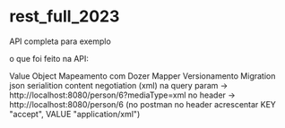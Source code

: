 # rest_full_2023
API completa para exemplo

o que foi feito na API:

Value Object
Mapeamento com Dozer Mapper
Versionamento
Migration
json serialition
content negotiation (xml)
na query param ->  http://localhost:8080/person/6?mediaType=xml
no header -> http://localhost:8080/person/6 (no postman no header acrescentar KEY "accept", VALUE "application/xml")
